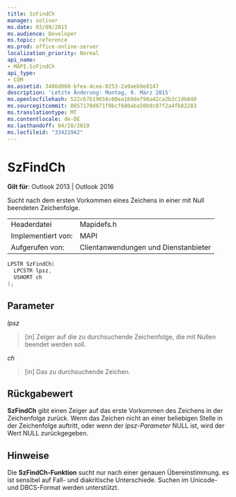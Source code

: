 ```yaml
---
title: SzFindCh
manager: soliver
ms.date: 03/09/2015
ms.audience: Developer
ms.topic: reference
ms.prod: office-online-server
localization_priority: Normal
api_name:
- MAPI.SzFindCh
api_type:
- COM
ms.assetid: 3406d060-bfea-4cea-8253-2a9aeb9e8147
description: 'Letzte Änderung: Montag, 9. März 2015'
ms.openlocfilehash: 522c67b19656c00ea169def98a42ca2b3c1db840
ms.sourcegitcommit: 8657170d071f9bcf680aba50b9c07f2a4fb82283
ms.translationtype: MT
ms.contentlocale: de-DE
ms.lasthandoff: 04/28/2019
ms.locfileid: "33421942"
---
```

# <a name="szfindch"></a>SzFindCh
 
**Gilt für**: Outlook 2013 | Outlook 2016 
  
Sucht nach dem ersten Vorkommen eines Zeichens in einer mit Null beendeten Zeichenfolge. 
  
|||
|:-----|:-----|
|Headerdatei  <br/> |Mapidefs.h  <br/> |
|Implementiert von:  <br/> |MAPI  <br/> |
|Aufgerufen von:  <br/> |Clientanwendungen und Dienstanbieter  <br/> |
   
```cpp
LPSTR SzFindCh(
  LPCSTR lpsz,
  USHORT ch
);
```

## <a name="parameters"></a>Parameter

_lpsz_
  
> [in] Zeiger auf die zu durchsuchende Zeichenfolge, die mit Nullen beendet werden soll. 
    
_ch_
  
> [in] Das zu durchsuchende Zeichen.
    
## <a name="return-value"></a>Rückgabewert

**SzFindCh** gibt einen Zeiger auf das erste Vorkommen des Zeichens in der Zeichenfolge zurück. Wenn das Zeichen nicht an einer beliebigen Stelle in der Zeichenfolge auftritt, oder wenn der  _lpsz-Parameter_ NULL ist, wird der Wert NULL zurückgegeben. 
  
## <a name="remarks"></a>Hinweise

Die **SzFindCh-Funktion** sucht nur nach einer genauen Übereinstimmung. es ist sensibel auf Fall- und diakritische Unterschiede. Suchen im Unicode- und DBCS-Format werden unterstützt. 
  

